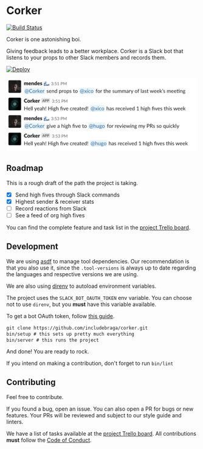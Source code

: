 # Corker

[![Build Status](https://travis-ci.com/includebraga/corker.svg?branch=master)](https://travis-ci.com/includebraga/corker)

Corker is one astonishing boi.

Giving feedback leads to a better workplace. Corker is a Slack bot that listens to your props to other Slack members and records them.

[![Deploy](https://www.herokucdn.com/deploy/button.svg)](https://heroku.com/deploy)

![corker in action](docs/images/screenshot.png)

## Roadmap

This is a rough draft of the path the project is taking.

- [x] Send high fives through Slack commands
- [x] Highest sender & receiver stats
- [ ] Record reactions from Slack
- [ ] See a feed of org high fives

You can find the complete feature and task list in the [project Trello
board][trello].

## Development

We are using [asdf](https://github.com/asdf-vm/asdf) to manage tool
dependencies. Our recommendation is that you also use it, since the
`.tool-versions` is always up to date regarding the languages and respective
versions we are using.

We are also using [direnv](https://github.com/direnv/direnv) to autoload
environment variables.

The project uses the `SLACK_BOT_OAUTH_TOKEN` env variable. You can choose not to
use `direnv`, but you **must** have this variable available.

To get a bot OAuth token, follow [this guide](https://hexdocs.pm/slack/token_generation_instructions.html).

```shell
git clone https://github.com/includebraga/corker.git
bin/setup # this sets up pretty much everything
bin/server # this runs the project
```

And done! You are ready to rock.

If you intend on making a contribution, don't forget to run `bin/lint`

## Contributing

Feel free to contribute.

If you found a bug, open an issue. You can also open a PR for bugs or new
features. Your PRs will be reviewed and subject to our style guide and linters.

We have a list of tasks available at the [project
Trello board][trello]. All contributions **must** follow the [Code of
Conduct][coc].

[trello]: https://trello.com/b/lc3PDonO/%F0%9F%92%BB-corker
[coc]: https://github.com/includebraga/corker/blob/master/CODE_OF_CONDUCT.md
